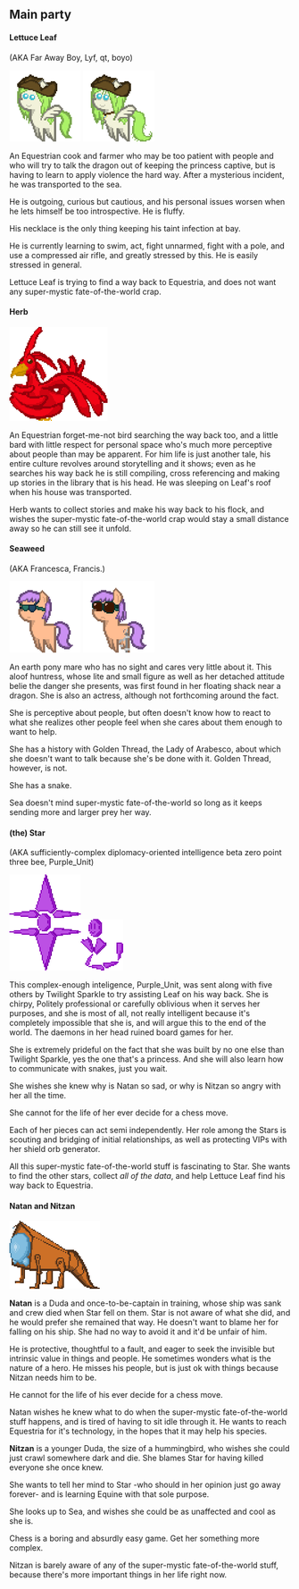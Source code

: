 ## Main party

#### Lettuce Leaf
(AKA Far Away Boy, Lyf, qt, boyo)

![](../Images/Papers/Leaf1.png) ![](../Images/Papers/Leaf2.png)

An Equestrian cook and farmer who may be too patient with people and who will try to talk the dragon out of keeping the princess captive, but is having to learn to apply violence the hard way. After a mysterious incident, he was transported to the sea.

He is outgoing, curious but cautious, and his personal issues worsen when he lets himself be too introspective. He is fluffy.

His necklace is the only thing keeping his taint infection at bay.

He is currently learning to swim, act, fight unnarmed, fight with a pole, and use a compressed air rifle, and greatly stressed by this. He is easily stressed in general.

Lettuce Leaf is trying to find a way back to Equestria, and does not want any super-mystic fate-of-the-world crap.

#### Herb
![](../Images/Papers/Herb1.png)

An Equestrian forget-me-not bird searching the way back too, and a little bard with little respect for personal space who's much more perceptive about people than may be apparent. For him life is just another tale, his entire culture revolves around storytelling and it shows; even as he searches his way back he is still compiling, cross referencing and making up stories in the library that is his head. He was sleeping on Leaf's roof when his house was transported.

Herb wants to collect stories and make his way back to his flock, and wishes the super-mystic fate-of-the-world crap would stay a small distance away so he can still see it unfold.

#### Seaweed

(AKA Francesca, Francis.)

![](../Images/Papers/Sea1.png) ![](../Images/Papers/Sea2.png)

An earth pony mare who has no sight and cares very little about it. This aloof huntress, whose lite and small figure as well as her detached attitude belie the danger she presents, was first found in her floating shack near a dragon. She is also an actress, although not forthcoming around the fact.

She is perceptive about people, but often doesn't know how to react to what she realizes other people feel when she cares about them enough to want to help.

She has a history with Golden Thread, the Lady of Arabesco, about which she doesn't want to talk because she's be done with it. Golden Thread, however, is not.
 
She has a snake.

Sea doesn't mind super-mystic fate-of-the-world so long as it keeps sending more and larger prey her way.

#### (the) Star

(AKA sufficiently-complex diplomacy-oriented intelligence beta zero point three bee, Purple_Unit)

![](../Images/Papers/Star1.png)![](../Images/Papers/Star2.png)

This complex-enough inteligence, Purple_Unit, was sent along with five others by Twilight Sparkle to try assisting Leaf on his way back. She is chirpy, Politely professional or carefully oblivious when it serves her purposes, and she is most of all, not really intelligent because it's completely impossible that she is, and will argue this to the end of the world. The daemons in her head ruined board games for her.

She is extremely prideful on the fact that she was built by no one else than Twilight Sparkle, yes the one that's a princess. And she will also learn how to communicate with snakes, just you wait.

She wishes she knew why is Natan so sad, or why is Nitzan so angry with her all the time.

She cannot for the life of her ever decide for a chess move.

Each of her pieces can act semi independently. Her role among the Stars is scouting and bridging of initial relationships, as well as protecting VIPs with her shield orb generator.

All this super-mystic fate-of-the-world stuff is fascinating to Star. She wants to find the other stars, collect *all of the data*, and help Lettuce Leaf find his way back to Equestria.

#### Natan and Nitzan

![](../Images/Papers/Natan1.png)

**Natan** is a Duda and once-to-be-captain in training, whose ship was sank and crew died when Star fell on them. Star is not aware of what she did, and he would prefer she remained that way. He doesn't want to blame her for falling on his ship. She had no way to avoid it and it'd be unfair of him.

He is protective, thoughtful to a fault, and eager to seek the invisible but intrinsic value in things and people. He sometimes wonders what is the nature of a hero. He misses his people, but is just ok with things because Nitzan needs him to be.

He cannot for the life of his ever decide for a chess move.

Natan wishes he knew what to do when the super-mystic fate-of-the-world stuff happens, and is tired of having to sit idle through it. He wants to reach Equestria for it's technology, in the hopes that it may help his species.

**Nitzan** is a younger Duda, the size of a hummingbird, who wishes she could just crawl somewhere dark and die. She blames Star for having killed everyone she once knew.

She wants to tell her mind to Star -who should in her opinion just go away forever- and is learning Equine with that sole purpose.

She looks up to Sea, and wishes she could be as unaffected and cool as she is.

Chess is a boring and absurdly easy game. Get her something more complex.

Nitzan is barely aware of any of the super-mystic fate-of-the-world stuff, because there's more important things in her life right now.